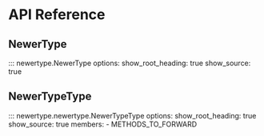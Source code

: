 # API Reference

## NewerType

::: newertype.NewerType
    options:
      show_root_heading: true
      show_source: true

## NewerTypeType

::: newertype.newertype.NewerTypeType
    options:
      show_root_heading: true
      show_source: true
      members:
        - METHODS_TO_FORWARD
